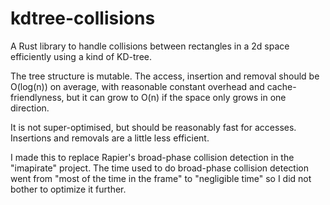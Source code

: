 # kdtree-collisions

A Rust library to handle collisions between rectangles in a 2d space efficiently using a kind of KD-tree. 

The tree structure is mutable. The access, insertion and removal should be O(log(n)) on average, with reasonable constant overhead and cache-friendlyness, but it can grow to O(n) if the space only grows in one direction.

It is not super-optimised, but should be reasonably fast for accesses. Insertions and removals are a little less efficient.


I made this to replace Rapier's broad-phase collision detection in the "imapirate" project. The time used to do broad-phase collision detection went from "most of the time in the frame" to "negligible time" so I did not bother to optimize it further.
